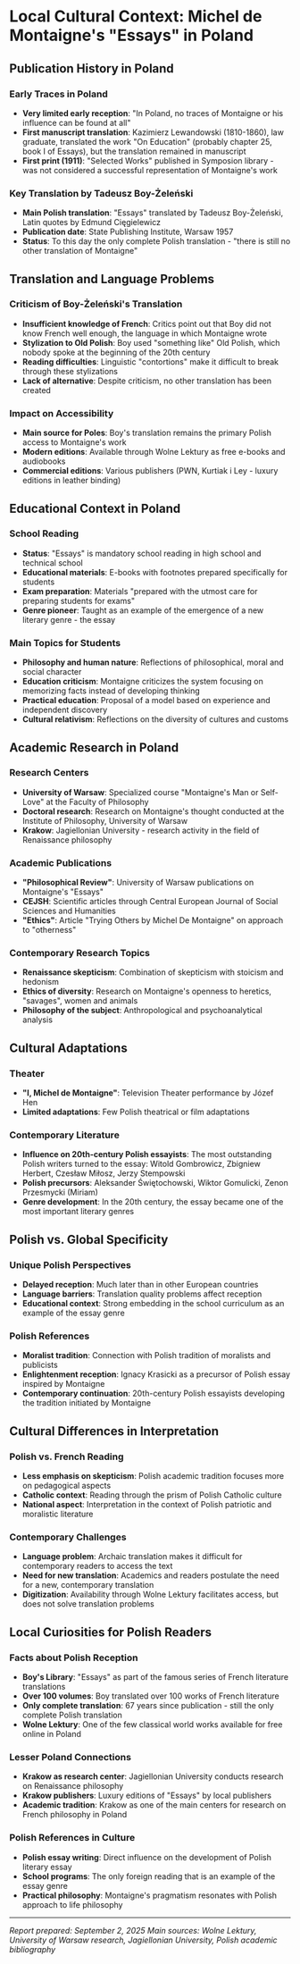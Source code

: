 # Local Cultural Context: Michel de Montaigne's "Essays" in Poland

## Publication History in Poland

### Early Traces in Poland
- **Very limited early reception**: "In Poland, no traces of Montaigne or his influence can be found at all"
- **First manuscript translation**: Kazimierz Lewandowski (1810-1860), law graduate, translated the work "On Education" (probably chapter 25, book I of Essays), but the translation remained in manuscript
- **First print (1911)**: "Selected Works" published in Symposion library - was not considered a successful representation of Montaigne's work

### Key Translation by Tadeusz Boy-Żeleński
- **Main Polish translation**: "Essays" translated by Tadeusz Boy-Żeleński, Latin quotes by Edmund Cięgielewicz
- **Publication date**: State Publishing Institute, Warsaw 1957
- **Status**: To this day the only complete Polish translation - "there is still no other translation of Montaigne"

## Translation and Language Problems

### Criticism of Boy-Żeleński's Translation
- **Insufficient knowledge of French**: Critics point out that Boy did not know French well enough, the language in which Montaigne wrote
- **Stylization to Old Polish**: Boy used "something like" Old Polish, which nobody spoke at the beginning of the 20th century
- **Reading difficulties**: Linguistic "contortions" make it difficult to break through these stylizations
- **Lack of alternative**: Despite criticism, no other translation has been created

### Impact on Accessibility
- **Main source for Poles**: Boy's translation remains the primary Polish access to Montaigne's work
- **Modern editions**: Available through Wolne Lektury as free e-books and audiobooks
- **Commercial editions**: Various publishers (PWN, Kurtiak i Ley - luxury editions in leather binding)

## Educational Context in Poland

### School Reading
- **Status**: "Essays" is mandatory school reading in high school and technical school
- **Educational materials**: E-books with footnotes prepared specifically for students
- **Exam preparation**: Materials "prepared with the utmost care for preparing students for exams"
- **Genre pioneer**: Taught as an example of the emergence of a new literary genre - the essay

### Main Topics for Students
- **Philosophy and human nature**: Reflections of philosophical, moral and social character
- **Education criticism**: Montaigne criticizes the system focusing on memorizing facts instead of developing thinking
- **Practical education**: Proposal of a model based on experience and independent discovery
- **Cultural relativism**: Reflections on the diversity of cultures and customs

## Academic Research in Poland

### Research Centers
- **University of Warsaw**: Specialized course "Montaigne's Man or Self-Love" at the Faculty of Philosophy
- **Doctoral research**: Research on Montaigne's thought conducted at the Institute of Philosophy, University of Warsaw
- **Krakow**: Jagiellonian University - research activity in the field of Renaissance philosophy

### Academic Publications
- **"Philosophical Review"**: University of Warsaw publications on Montaigne's "Essays"
- **CEJSH**: Scientific articles through Central European Journal of Social Sciences and Humanities
- **"Ethics"**: Article "Trying Others by Michel De Montaigne" on approach to "otherness"

### Contemporary Research Topics
- **Renaissance skepticism**: Combination of skepticism with stoicism and hedonism
- **Ethics of diversity**: Research on Montaigne's openness to heretics, "savages", women and animals
- **Philosophy of the subject**: Anthropological and psychoanalytical analysis

## Cultural Adaptations

### Theater
- **"I, Michel de Montaigne"**: Television Theater performance by Józef Hen
- **Limited adaptations**: Few Polish theatrical or film adaptations

### Contemporary Literature
- **Influence on 20th-century Polish essayists**: The most outstanding Polish writers turned to the essay: Witold Gombrowicz, Zbigniew Herbert, Czesław Miłosz, Jerzy Stempowski
- **Polish precursors**: Aleksander Świętochowski, Wiktor Gomulicki, Zenon Przesmycki (Miriam)
- **Genre development**: In the 20th century, the essay became one of the most important literary genres

## Polish vs. Global Specificity

### Unique Polish Perspectives
- **Delayed reception**: Much later than in other European countries
- **Language barriers**: Translation quality problems affect reception
- **Educational context**: Strong embedding in the school curriculum as an example of the essay genre

### Polish References
- **Moralist tradition**: Connection with Polish tradition of moralists and publicists
- **Enlightenment reception**: Ignacy Krasicki as a precursor of Polish essay inspired by Montaigne
- **Contemporary continuation**: 20th-century Polish essayists developing the tradition initiated by Montaigne

## Cultural Differences in Interpretation

### Polish vs. French Reading
- **Less emphasis on skepticism**: Polish academic tradition focuses more on pedagogical aspects
- **Catholic context**: Reading through the prism of Polish Catholic culture
- **National aspect**: Interpretation in the context of Polish patriotic and moralistic literature

### Contemporary Challenges
- **Language problem**: Archaic translation makes it difficult for contemporary readers to access the text
- **Need for new translation**: Academics and readers postulate the need for a new, contemporary translation
- **Digitization**: Availability through Wolne Lektury facilitates access, but does not solve translation problems

## Local Curiosities for Polish Readers

### Facts about Polish Reception
- **Boy's Library**: "Essays" as part of the famous series of French literature translations
- **Over 100 volumes**: Boy translated over 100 works of French literature
- **Only complete translation**: 67 years since publication - still the only complete Polish translation
- **Wolne Lektury**: One of the few classical world works available for free online in Poland

### Lesser Poland Connections
- **Krakow as research center**: Jagiellonian University conducts research on Renaissance philosophy
- **Krakow publishers**: Luxury editions of "Essays" by local publishers
- **Academic tradition**: Krakow as one of the main centers for research on French philosophy in Poland

### Polish References in Culture
- **Polish essay writing**: Direct influence on the development of Polish literary essay
- **School programs**: The only foreign reading that is an example of the essay genre
- **Practical philosophy**: Montaigne's pragmatism resonates with Polish approach to life philosophy

---

*Report prepared: September 2, 2025*
*Main sources: Wolne Lektury, University of Warsaw research, Jagiellonian University, Polish academic bibliography*